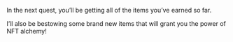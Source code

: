 In the next quest, you’ll be getting all of the items you’ve earned so far.

I’ll also be bestowing some brand new items that will grant you the power of NFT alchemy!
